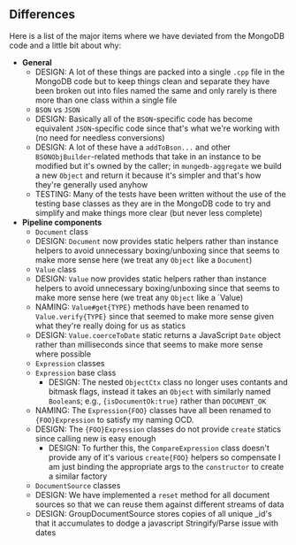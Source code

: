 Differences
-----------
Here is a list of the major items where we have deviated from the MongoDB code and a little bit about why:

* **General**
	* DESIGN: A lot of these things are packed into a single `.cpp` file in the MongoDB code but to keep things clean and separate they have been broken out into files named the same and only rarely is there more than one class within a single file
	* `BSON` vs `JSON`
	* DESIGN: Basically all of the `BSON`-specific code has become equivalent `JSON`-specific code since that's what we're working with (no need for needless conversions)
	* DESIGN: A lot of these have a `addToBson...` and other `BSONObjBuilder`-related methods that take in an instance to be modified but it's owned by the caller; in `mungedb-aggregate` we build a new `Object` and return it because it's simpler and that's how they're generally used anyhow
	* TESTING: Many of the tests have been written without the use of the testing base classes as they are in the MongoDB code to try and simplify and make things more clear (but never less complete)
* **Pipeline components**
	* `Document` class
	* DESIGN: `Document` now provides static helpers rather than instance helpers to avoid unnecessary boxing/unboxing since that seems to make more sense here (we treat any `Object` like a `Document`)
	* `Value` class
	* DESIGN: `Value` now provides static helpers rather than instance helpers to avoid unnecessary boxing/unboxing since that seems to make more sense here (we treat any `Object` like a `Value)
	* NAMING: `Value#get{TYPE}` methods have been renamed to `Value.verify{TYPE}` since that seemed to make more sense given what they're really doing for us as statics
	* DESIGN: `Value.coerceToDate` static returns a JavaScript `Date` object rather than milliseconds since that seems to make more sense where possible
	* `Expression` classes
	* `Expression` base class
		* DESIGN: The nested `ObjectCtx` class no longer uses contants and bitmask flags, instead it takes an `Object` with similarly named `Boolean`s; e.g., `{isDocumentOk:true}` rather than `DOCUMENT_OK`
	* NAMING: The `Expression{FOO}` classes have all been renamed to `{FOO}Expression` to satisfy my naming OCD.
	* DESIGN: The `{FOO}Expression` classes do not provide `create` statics since calling new is easy enough
		* DESIGN: To further this, the `CompareExpression` class doesn't provide any of it's various `create{FOO}` helpers so compensate I am just binding the appropriate args to the `constructor` to create a similar factory
	* `DocumentSource` classes
	* DESIGN: We have implemented a `reset` method for all document sources so that we can reuse them against different streams of data
	* DESIGN: GroupDocumentSource stores copies of all unique _id's that it accumulates to dodge a javascript Stringify/Parse issue with dates
